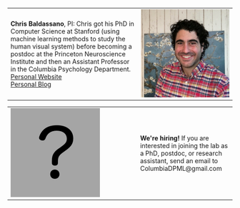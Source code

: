 <table style="width:100%">
<tr>
<td style="width:280px"><b>Chris Baldassano</b>, PI: Chris got his PhD in Computer Science at Stanford (using machine learning methods to study the human visual system) before becoming a postdoc at the Princeton Neuroscience Institute and then an Assistant Professor in the Columbia Psychology Department.
<br><a href="http://chrisbaldassano.com/">Personal Website</a>
<br><a href="http://blog.chrisbaldassano.com/">Personal Blog</a>
<br>
</td>
<td style="width:200px"><img src="headshot4.JPG"></td>
</tr>
</table>

<table style="width:100%">
<tr>
<td style="width:280px"><img src="question.png"></td>
<td style="width:200px"><b>We're hiring!</b> If you are interested in joining the lab as a PhD, postdoc, or research assistant, send an email to ColumbiaDPML@gmail.com
<br>
</td>
</tr>
</table>
